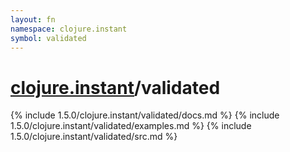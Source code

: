 ```yaml
---
layout: fn
namespace: clojure.instant
symbol: validated
---
```


# [clojure.instant](../)/validated

{% include 1.5.0/clojure.instant/validated/docs.md %}
{% include 1.5.0/clojure.instant/validated/examples.md %}
{% include 1.5.0/clojure.instant/validated/src.md %}

